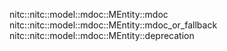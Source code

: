 nitc::nitc::model::mdoc::MEntity::mdoc
nitc::nitc::model::mdoc::MEntity::mdoc_or_fallback
nitc::nitc::model::mdoc::MEntity::deprecation